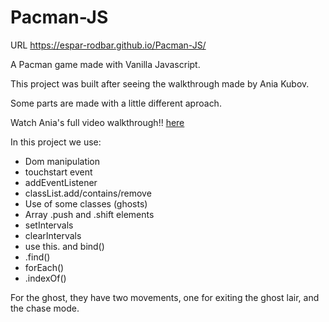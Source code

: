 # Pacman-JS

URL https://espar-rodbar.github.io/Pacman-JS/

A Pacman game made with Vanilla Javascript.

This project was built after seeing the walkthrough made by Ania Kubov.

Some parts are made with a little different aproach.

Watch Ania's full video walkthrough!! [here](https://www.youtube.com/watch?v=CeUGlSl2i4Q)

In this project we use:

- Dom manipulation
- touchstart event
- addEventListener
- classList.add/contains/remove
- Use of some classes (ghosts)
- Array .push and .shift elements
- setIntervals
- clearIntervals
- use this. and bind()
- .find()
- forEach()
- .indexOf()

For the ghost, they have two movements, one for exiting the ghost lair, and the chase mode.
